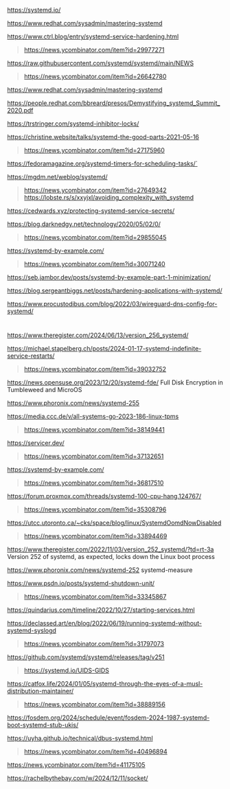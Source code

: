 https://systemd.io/

https://www.redhat.com/sysadmin/mastering-systemd

https://www.ctrl.blog/entry/systemd-service-hardening.html
> https://news.ycombinator.com/item?id=29977271

https://raw.githubusercontent.com/systemd/systemd/main/NEWS
> https://news.ycombinator.com/item?id=26642780

https://www.redhat.com/sysadmin/mastering-systemd

https://people.redhat.com/bbreard/presos/Demystifying_systemd_Summit_2020.pdf

https://trstringer.com/systemd-inhibitor-locks/

https://christine.website/talks/systemd-the-good-parts-2021-05-16
> https://news.ycombinator.com/item?id=27175960

https://fedoramagazine.org/systemd-timers-for-scheduling-tasks/`

https://mgdm.net/weblog/systemd/
> https://news.ycombinator.com/item?id=27649342
> https://lobste.rs/s/xxyjxl/avoiding_complexity_with_systemd

https://cedwards.xyz/protecting-systemd-service-secrets/

https://blog.darknedgy.net/technology/2020/05/02/0/
> https://news.ycombinator.com/item?id=29855045

https://systemd-by-example.com/
> https://news.ycombinator.com/item?id=30071240

https://seb.jambor.dev/posts/systemd-by-example-part-1-minimization/

https://blog.sergeantbiggs.net/posts/hardening-applications-with-systemd/

https://www.procustodibus.com/blog/2022/03/wireguard-dns-config-for-systemd/

#
https://www.theregister.com/2024/06/13/version_256_systemd/

https://michael.stapelberg.ch/posts/2024-01-17-systemd-indefinite-service-restarts/
> https://news.ycombinator.com/item?id=39032752

https://news.opensuse.org/2023/12/20/systemd-fde/ Full Disk Encryption in Tumbleweed and MicroOS

https://www.phoronix.com/news/systemd-255

https://media.ccc.de/v/all-systems-go-2023-186-linux-tpms
> https://news.ycombinator.com/item?id=38149441

https://servicer.dev/
> https://news.ycombinator.com/item?id=37132651

https://systemd-by-example.com/
> https://news.ycombinator.com/item?id=36817510

https://forum.proxmox.com/threads/systemd-100-cpu-hang.124767/
> https://news.ycombinator.com/item?id=35308796

https://utcc.utoronto.ca/~cks/space/blog/linux/SystemdOomdNowDisabled
> https://news.ycombinator.com/item?id=33894469

https://www.theregister.com/2022/11/03/version_252_systemd/?td=rt-3a Version 252 of systemd, as expected, locks down the Linux boot process

https://www.phoronix.com/news/systemd-252 systemd-measure

https://www.psdn.io/posts/systemd-shutdown-unit/
> https://news.ycombinator.com/item?id=33345867

https://quindarius.com/timeline/2022/10/27/starting-services.html

https://declassed.art/en/blog/2022/06/19/running-systemd-without-systemd-syslogd
> https://news.ycombinator.com/item?id=31797073

https://github.com/systemd/systemd/releases/tag/v251
> https://systemd.io/UIDS-GIDS

https://catfox.life/2024/01/05/systemd-through-the-eyes-of-a-musl-distribution-maintainer/
> https://news.ycombinator.com/item?id=38889156

https://fosdem.org/2024/schedule/event/fosdem-2024-1987-systemd-boot-systemd-stub-ukis/

https://uyha.github.io/technical/dbus-systemd.html
> https://news.ycombinator.com/item?id=40496894

https://news.ycombinator.com/item?id=41175105

https://rachelbythebay.com/w/2024/12/11/socket/